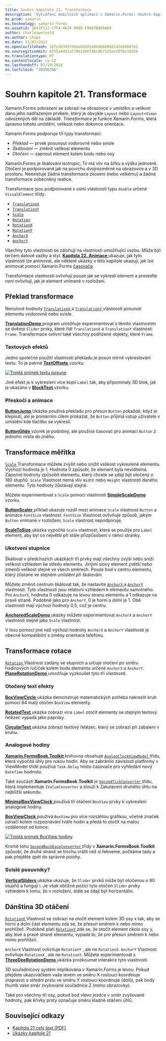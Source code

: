 ```yaml
---
title: Souhrn kapitole 21. Transformace
description: 'Vytváření mobilních aplikací s Xamarin.Forms: Souhrn kapitole 21. Transformace'
ms.prod: xamarin
ms.technology: xamarin-forms
ms.assetid: 3642F112-C7FA-4A74-9000-F9087BA89AD9
author: charlespetzold
ms.author: chape
ms.date: 11/07/2017
ms.openlocfilehash: 16fcdb345fd9aeb9201a00a0bb98d143e6468f01
ms.sourcegitcommit: 8555a4dd1a579b2206f86c867125ee20fbc3d264
ms.translationtype: MT
ms.contentlocale: cs-CZ
ms.lasthandoff: 07/19/2018
ms.locfileid: "39156766"
---
```

# <a name="summary-of-chapter-21-transforms"></a>Souhrn kapitole 21. Transformace

Xamarin.Forms zobrazení se zobrazí na obrazovce v umístění a velikost dáno jeho nadřazeným prvkem, který je obvykle `Layout` nebo `Layout<View>` odvozených děl na základě. *Transformace* je funkce Xamarin.Forms, která úpravou tohoto umístění, velikost nebo dokonce orientace.

Xamarin.Forms podporuje tři typy transformací:

- *Překlad* &mdash; prvek posunout vodorovně nebo svisle
- *Škálování* &mdash; změnit velikost elementu
- *Otočení* &mdash; zapnout element kolem bodu nebo osy

Xamarin.Forms je škálování isotropic; To má vliv na šířku a výšku jednotně. Otočení je podporované jak na povrchu dvojrozměrné na obrazovce a v 3D prostoru. Neexistuje žádná transformace zkosení (nebo velkému) a žádná transformace zobecněný matice.

Transformace jsou podporované s osmi vlastností typu `double` určené `VisualElement` třídy:

- [`TranslationX`](xref:Xamarin.Forms.VisualElement.TranslationX)
- [`TranslationY`](xref:Xamarin.Forms.VisualElement.TranslationY)
- [`Scale`](xref:Xamarin.Forms.VisualElement.Scale)
- [`Rotation`](xref:Xamarin.Forms.VisualElement.Rotation)
- [`RotationX`](xref:Xamarin.Forms.VisualElement.RotationX)
- [`RotationY`](xref:Xamarin.Forms.VisualElement.RotationY)
- [`AnchorX`](xref:Xamarin.Forms.VisualElement.AnchorX)
- [`AnchorY`](xref:Xamarin.Forms.VisualElement.AnchorY)

Všechny tyto vlastnosti se zálohují na vlastnosti umožňující vazbu. Může být terčem datové vazby a styl. [**Kapitola 22. Animace** ](~/xamarin-forms/creating-mobile-apps-xamarin-forms/summaries/chapter22.md) ukazuje, jak tyto vlastnosti lze animovat, ale některé ukázky v této kapitole ukazují, jak lze animovat pomocí Xamarin.Forms [časovače](~/xamarin-forms/platform/device.md#Device_StartTimer).

Transformace vlastnosti ovlivňují pouze jak se vykreslí element a proveďte *není* ovlivňují, jak je element vnímané v rozložení.

## <a name="the-translation-transform"></a>Překlad transformace

Nenulové hodnoty [ `TranslationX` ](xref:Xamarin.Forms.VisualElement.TranslationX) a [ `TranslationY` ](xref:Xamarin.Forms.VisualElement.TranslationY) vlastnosti posunutí elementu vodorovně nebo svisle.

[ **TranslationDemo** ](https://github.com/xamarin/xamarin-forms-book-samples/tree/master/Chapter21/TranslationDemo) program umožňuje experimentovat s těmito vlastnostmi se dvěma `Slider` prvky, které řídí `TranslationX` a `TranslationY` vlastnosti `Frame`. Transformace ovlivní také všechny podřízené objekty, které `Frame`.

### <a name="text-effects"></a>Textových efektů

Jedno společné použití vlastnosti překladu je posun mírně vykreslování textu. To je patrné [ **TextOffsets** ](https://github.com/xamarin/xamarin-forms-book-samples/tree/master/Chapter21/TextOffsets) vzorku:

[![Trojitá snímek textu posune](images/ch21fg03-small.png "textu posune")](images/ch21fg03-large.png#lightbox "posouvá Text")

Jiné efekt je k vykreslení více kopií `Label` tak, aby připomínaly 3D blok, jak je ukázáno v [ **BlockText** ](https://github.com/xamarin/xamarin-forms-book-samples/tree/master/Chapter21/BlockText) vzorku.

### <a name="jumps-and-animations"></a>Přeskočí a animace

[ **ButtonJump** ](https://github.com/xamarin/xamarin-forms-book-samples/tree/master/Chapter21/ButtonJump) Ukázka používá překladu pro přesun `Button` pokaždé, když je klepnutí, ale je primárním cílem prokázat, že `Button` přijímá vstup uživatele v umístění kde tlačítko se vykreslí.

[ **ButtonGlide** ](https://github.com/xamarin/xamarin-forms-book-samples/tree/master/Chapter21/ButtonGlide) vzorek je podobný, ale používá časovač pro animaci `Button` z jednoho místa do jiného.

## <a name="the-scale-transform"></a>Transformace měřítka

[ `Scale` ](xref:Xamarin.Forms.VisualElement.Scale) Transformace můžete zvýšit nebo snížit velikost vykreslené elementu. Výchozí hodnota je 1. Hodnota 0 způsobí, že element byla neviditelná. Záporné hodnoty způsobit elementu, který chcete se zdají být otočený o 180 stupňů. `Scale` Vlastnost nemá vliv `Width` nebo `Height` vlastnosti daného elementu. Tyto hodnoty zůstávají stejné.

Můžete experimentovat s `Scale` pomocí vlastnosti [ **SimpleScaleDemo** ](https://github.com/xamarin/xamarin-forms-book-samples/tree/master/Chapter21/SimpleScaleDemo) vzorku.

[ **ButtonScaler** ](https://github.com/xamarin/xamarin-forms-book-samples/tree/master/Chapter21/ButtonScaler) příklad ukazuje rozdíl mezi animace `Scale` vlastnost `Button` a animace `FontSize` vlastnost. `FontSize` Vlastnost ovlivňuje způsob, jakým `Button` vnímané v rozložení; `Scale` vlastnost nepodporuje.

[ **ScaleToSize** ](https://github.com/xamarin/xamarin-forms-book-samples/tree/master/Chapter21/ScaleToSize) ukázka vypočítá `Scale` vlastnost, která se použije pro `Label` element, aby byl co největší při stále přizpůsobení v rámci stránky.

### <a name="anchoring-the-scale"></a>Ukotvení stupnice

Škálovat v předchozích ukázkách tři prvky mají všechny zvýší nebo sníží velikost vzhledem ke středu elementu. Jinými slovy element zvětší nebo zmenší velikost stejné ve všech směrech. Pouze bod v centru elementu, který zůstane ve stejném umístění při škálování.

Můžete změnit centrum škálovat tak, že nastavíte [ `AnchorX` ](xref:Xamarin.Forms.VisualElement.AnchorX) a [ `AnchorY` ](xref:Xamarin.Forms.VisualElement.AnchorY) vlastnosti. Tyto vlastnosti jsou relativní vzhledem k elementu samotného. Pro `AnchorX`, hodnota 0 odkazuje na levou stranu elementu a 1 odkazuje na pravé straně. Podobně jako pro `AnchorY`, 0 je horní a dolní je 1. Obě vlastnosti mají výchozí hodnoty 0,5, což je centru.

[ **AnchoredScaleDemo** ](https://github.com/xamarin/xamarin-forms-book-samples/tree/master/Chapter21/AnchoredScaleDemo) ukázky můžete experimentovat `AnchorX` a `AnchorY` vlastnosti stejně jako `Scale` vlastnost.

V Iosu pomocí jiné než výchozí hodnoty `AnchorX` a `AnchorY` vlastnosti je obecně kompatibilní s změny orientace telefonu.

## <a name="the-rotation-transform"></a>Transformace rotace

[ `Rotation` ](xref:Xamarin.Forms.VisualElement.Rotation) Vlastnost zadány ve stupních a určuje otočení po směru hodinových ručiček kolem bodu elementu určené `AnchorX` a `AnchorY`. [ **PlaneRotationDemo** ](https://github.com/xamarin/xamarin-forms-book-samples/tree/master/Chapter21/PlaneRotationDemo) umožňuje vyzkoušet tyto tři vlastnosti.

### <a name="rotated-text-effects"></a>Otočený text efekty

[ **BoxViewCircle** ](https://github.com/xamarin/xamarin-forms-book-samples/tree/master/Chapter21/BoxViewCircle) ukázka demonstruje matematických potřeba nakreslit kruh pomocí 64 malý otočen `BoxView` elementy.

[ **RotatedText** ](https://github.com/xamarin/xamarin-forms-book-samples/tree/master/Chapter21/RotatedText) ukázka zobrazí více `Label` otočit elementy se stejným textový řetězec vypadá jako paprsky.

[ **CircularText** ](https://github.com/xamarin/xamarin-forms-book-samples/tree/master/Chapter21/CircularText) ukázka zobrazí textový řetězec, který se zobrazí při zabalení v kruhu.

### <a name="an-analog-clock"></a>Analogové hodiny

[ **Xamarin.FormsBook.Toolkit** ](https://github.com/xamarin/xamarin-forms-book-samples/tree/master/Libraries/Xamarin.FormsBook.Toolkit) knihovna obsahuje [ `AnalogClockViewModel` ](https://github.com/xamarin/xamarin-forms-book-samples/blob/master/Libraries/Xamarin.FormsBook.Toolkit/Xamarin.FormsBook.Toolkit/AnalogClockViewModel.cs) třídu, která vypočítá úhly pro rukou hodin. Aby se zabránilo závislostí platformy v ViewModel třídě používá `Task.Delay` místo časovače pro vyhledání nový `DateTime` hodnotu.

Také součástí **Xamarin.FormsBook.Toolkit** je [ `SecondTickConverter` ](https://github.com/xamarin/xamarin-forms-book-samples/blob/master/Libraries/Xamarin.FormsBook.Toolkit/Xamarin.FormsBook.Toolkit/SecondTickConverter.cs) třídu, která implementuje `IValueConverter` a slouží k Zakulacení druhého úhlu na nejbližší sekundu.

[ **MinimalBoxViewClock** ](https://github.com/xamarin/xamarin-forms-book-samples/tree/master/Chapter21/MinimalBoxViewClock) používá tři otáčení `BoxView` prvky k vykreslení analogové hodiny.

[ **BoxViewClock** ](https://github.com/xamarin/xamarin-forms-book-samples/tree/master/Chapter21/BoxViewClock) používá `BoxView` pro více rozsáhlou grafikou, včetně značek označí kolem rozpoznávání tváře hodin a předá to otočit na malou vzdálenost od konce:

[![Trojitá snímek BoxView hodiny](images/ch21fg17-small.png "obdobu jmenovek hodiny pro rozpoznávání tváře")](images/ch21fg17-large.png#lightbox "obdobu jmenovek hodiny pro rozpoznávání tváře")

Kromě toho [ `SecondBackEaseConverter` ](https://github.com/xamarin/xamarin-forms-book-samples/blob/master/Libraries/Xamarin.FormsBook.Toolkit/Xamarin.FormsBook.Toolkit/SecondBackEaseConverter.cs) třídy v **Xamarin.FormsBook.Toolkit** způsobí, že druhé straně se trochu vrátit než si řekneme, počkáme tady a pak přejděte zpět do správné polohy.

### <a name="vertical-sliders"></a>Svislé posuvníky?

[ **VerticalSliders** ](https://github.com/xamarin/xamarin-forms-book-samples/tree/master/Chapter21/VerticalSliders) ukázka ukazuje, že `Slider` prvků může být otočenou o 90 stupňů a fungují i. Je však obtížné pozici tyto otočen `Slider` prvky vzhledem k tomu, že v rozložení, stále se zdají být horizontální.

## <a name="3d-ish-rotations"></a>Dánština 3D otáčení

[ `RotationX` ](xref:Xamarin.Forms.VisualElement.RotationX) Vlastnost se zobrazí na otočit element kolem 3D osy x tak, aby se horní a dolní část elementu zdá se, že přesun směrem k nebo mimo prohlížeč. Podobně platí [ `RotationY` ](xref:Xamarin.Forms.VisualElement.RotationY) zdá se, že otočit element okolo osy y, aby levé a pravé straně elementu, vypadá to, že pro přesun směrem k nebo mimo prohlížeč.

`AnchorX` Vlastnost ovlivňuje `RotationY` , ale ne `RotationX`. `AnchorY` Vlastnost ovlivňuje `RotationX` , ale ne `RotationY`. Můžete experimentovat s [ **ThreeDeeRotationDemo** ](https://github.com/xamarin/xamarin-forms-book-samples/tree/master/Chapter21/ThreeDeeRotationDemo) ukázka prozkoumat interakce tyto vlastnosti.

3D souřadnicový systém implikována v Xamarin.Forms je levou. Pokud přejdete ukazováčkem vaše levém ve směru X rostoucí koordinuje (napravo) a střední prstu ve směru Y rostoucí koordinuje (dolů), pak body thumb vaše směr zvyšované souřadnice Z (mimo obrazovky).

Také pro všechny tři osy, pokud bod vlevo jezdce v směr zvyšované hodnoty, pak křivky prsty označuje směru kladné otáčení úhlů.



## <a name="related-links"></a>Související odkazy

- [Kapitola 21 celý text (PDF)](https://download.xamarin.com/developer/xamarin-forms-book/XamarinFormsBook-Ch21-Apr2016.pdf)
- [Ukázky kapitole 21](https://github.com/xamarin/xamarin-forms-book-samples/tree/master/Chapter21)
